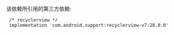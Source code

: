 该依赖所引用的第三方依赖:

     /* recyclerview */
     implementation 'com.android.support:recyclerview-v7:28.0.0'

